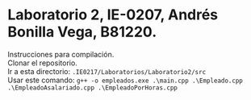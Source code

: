 # Laboratorio 2, IE-0207, Andrés Bonilla Vega, B81220.
Instrucciones para compilación.    
Clonar el repositorio.  
Ir a esta directorio: ``.IE0217/Laboratorios/Laboratorio2/src``  
Usar este comando: ``g++ -o empleados.exe .\main.cpp .\Empleado.cpp .\EmpleadoAsalariado.cpp .\EmpleadoPorHoras.cpp`` 
